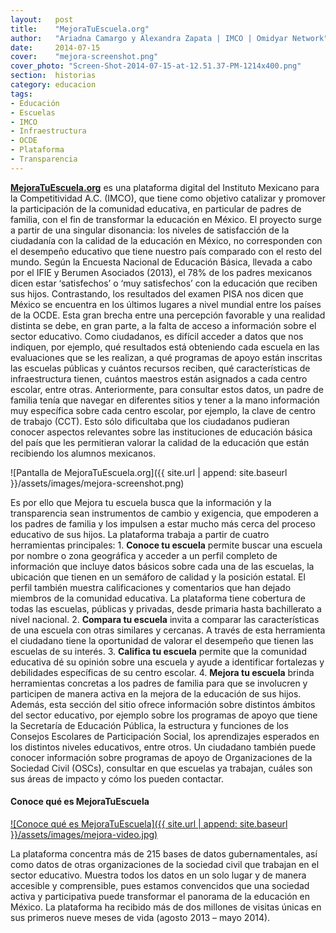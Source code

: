 ```yaml
---
layout:   post
title:    "MejoraTuEscuela.org"
author:   "Ariadna Camargo y Alexandra Zapata | IMCO | Omidyar Network"
date:     2014-07-15
cover:    "mejora-screenshot.png"
cover_photo: "Screen-Shot-2014-07-15-at-12.51.37-PM-1214x400.png"
section:  historias
category: educacion
tags:
- Educación
- Escuelas
- IMCO
- Infraestructura
- OCDE
- Plataforma
- Transparencia
---
```


**[MejoraTuEscuela.org](http://www.mejoratuescuela.org/)** es una plataforma digital del Instituto Mexicano para la Competitividad A.C. (IMCO), que tiene como objetivo catalizar y promover la participación de la comunidad educativa, en particular de padres de familia, con el fin de transformar la educación en México. El proyecto surge a partir de una singular disonancia: los niveles de satisfacción de la ciudadanía con la calidad de la educación en México, no corresponden con el desempeño educativo que tiene nuestro país comparado con el resto del mundo. Según la Encuesta Nacional de Educación Básica, llevada a cabo por el IFIE y Berumen Asociados (2013), el 78% de los padres mexicanos dicen estar ‘satisfechos’ o ‘muy satisfechos’ con la educación que reciben sus hijos. Contrastando, los resultados del examen PISA nos dicen que México se encuentra en los últimos lugares a nivel mundial entre los países de la OCDE. Esta gran brecha entre una percepción favorable y una realidad distinta se debe, en gran parte, a la falta de acceso a información sobre el sector educativo. Como ciudadanos, es difícil acceder a datos que nos indiquen, por ejemplo, qué resultados está obteniendo cada escuela en las evaluaciones que se les realizan, a qué programas de apoyo están inscritas las escuelas públicas y cuántos recursos reciben, qué características de infraestructura tienen, cuántos maestros están asignados a cada centro escolar, entre otras. Anteriormente, para consultar estos datos, un padre de familia tenía que navegar en diferentes sitios y tener a la mano información muy específica sobre cada centro escolar, por ejemplo, la clave de centro de trabajo (CCT). Esto sólo dificultaba que los ciudadanos pudieran conocer aspectos relevantes sobre las instituciones de educación básica del país que les permitieran valorar la calidad de la educación que están recibiendo los alumnos mexicanos.

![Pantalla de MejoraTuEscuela.org]({{ site.url | append: site.baseurl }}/assets/images/mejora-screenshot.png)

Es por ello que Mejora tu escuela busca que la información y la transparencia sean instrumentos de cambio y exigencia, que empoderen a los padres de familia y los impulsen a estar mucho más cerca del proceso educativo de sus hijos. La plataforma trabaja a partir de cuatro herramientas principales: 1.  **Conoce tu escuela** permite buscar una escuela por nombre o zona geográfica y acceder a un perfil completo de información que incluye datos básicos sobre cada una de las escuelas, la ubicación que tienen en un semáforo de calidad y la posición estatal. El perfil también muestra calificaciones y comentarios que han dejado miembros de la comunidad educativa.  La plataforma tiene cobertura de todas las escuelas, públicas y privadas, desde primaria hasta bachillerato a nivel nacional. 2.   **Compara tu escuela** invita a comparar las características de una escuela con otras similares y cercanas. A través de esta herramienta el ciudadano tiene la oportunidad de valorar el desempeño que tienen las escuelas de su interés. 3.  **Califica tu escuela** permite que la comunidad educativa dé su opinión sobre una escuela y ayude a identificar fortalezas y debilidades específicas de su centro escolar. 4.   **Mejora tu escuela** brinda herramientas concretas a los padres de familia para que se involucren y participen de manera activa en la mejora de la educación de sus hijos. Además, esta sección del sitio ofrece información sobre distintos ámbitos del sector educativo, por ejemplo sobre los programas de apoyo que tiene la Secretaría de Educación Pública,  la estructura y funciones de los Consejos Escolares de Participación Social, los aprendizajes esperados en los distintos niveles educativos, entre otros. Un ciudadano también puede conocer información sobre programas de apoyo de Organizaciones de la Sociedad Civil (OSCs), consultar en que escuelas ya trabajan, cuáles son sus áreas de impacto y cómo los pueden contactar.

#### Conoce qué es MejoraTuEscuela

[![Conoce qué es MejoraTuEscuela]({{ site.url | append: site.baseurl }}/assets/images/mejora-video.jpg)](http://www.youtube.com/embed/G4FOZyoB74Y)

La plataforma concentra más de 215 bases de datos gubernamentales, así como datos de otras organizaciones de la sociedad civil que trabajan en el sector educativo. Muestra todos los datos en un solo lugar y de manera accesible y comprensible, pues estamos convencidos que una sociedad activa y participativa puede transformar el panorama de la educación en México. La plataforma ha recibido más de dos millones de visitas únicas en sus primeros nueve meses de vida (agosto 2013 – mayo 2014).

